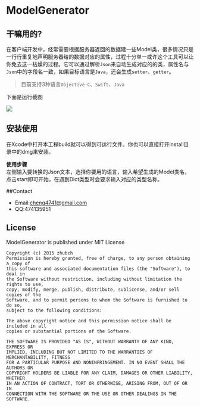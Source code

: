 ModelGenerator
===

## 干嘛用的?

在客户端开发中，经常需要根据服务器返回的数据建一些Model类，很多情况只是一行行重复地声明服务器给的数据对应的属性，过程十分单一或许这个工具可以让你免去这一枯燥的过程。它可以通过解析`Json`来自动生成对应的的类，属性名与`Json`中的字段名一致，如果目标语言是`Java`，还会生成`setter`、`getter`。

> 目前支持3种语言`Objective-C`、`Swift`、`Java`

下面是运行截图

![](screenshot.gif)
               
## 安装使用
    
           
在Xcode中打开本工程build就可以得到可运行文件。你也可以直接打开install目录中的dmg来安装。

**使用步骤**            
左侧输入要转换的Json文本，选择你要用的语言，输入希望生成的Model类名，点击start即可开始，在遇到Dict类型时会要求输入对应的类型名称。
              
              
##Contact
* Email:cheng4741@gmail.com
* QQ:474135951
              
## License
              
ModelGenerator is published under MIT License
   	
   	
   	Copyright (c) 2015 zhubch
    Permission is hereby granted, free of charge, to any person obtaining a copy of
    this software and associated documentation files (the "Software"), to deal in
    the Software without restriction, including without limitation the rights to use,
    copy, modify, merge, publish, distribute, sublicense, and/or sell copies of the
    Software, and to permit persons to whom the Software is furnished to do so,
    subject to the following conditions:
    
    The above copyright notice and this permission notice shall be included in all
    copies or substantial portions of the Software.
    
    THE SOFTWARE IS PROVIDED "AS IS", WITHOUT WARRANTY OF ANY KIND, EXPRESS OR
    IMPLIED, INCLUDING BUT NOT LIMITED TO THE WARRANTIES OF MERCHANTABILITY, FITNESS
    FOR A PARTICULAR PURPOSE AND NONINFRINGEMENT. IN NO EVENT SHALL THE AUTHORS OR
    COPYRIGHT HOLDERS BE LIABLE FOR ANY CLAIM, DAMAGES OR OTHER LIABILITY, WHETHER
    IN AN ACTION OF CONTRACT, TORT OR OTHERWISE, ARISING FROM, OUT OF OR IN
    CONNECTION WITH THE SOFTWARE OR THE USE OR OTHER DEALINGS IN THE SOFTWARE.